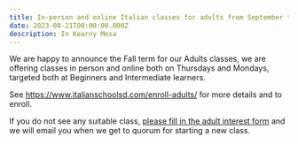 ```yaml
---
title: In-person and online Italian classes for adults from September to December 2023
date: 2023-08-21T00:00:00.000Z
description: In Kearny Mesa
---
```


We are happy to announce the Fall term for our Adults classes, we are offering classes in person and online both on Thursdays and Mondays, targeted both at Beginners and Intermediate learners.

See <https://www.italianschoolsd.com/enroll-adults/> for more details and to enroll.

If you do not see any suitable class, [please fill in the adult interest form](https://forms.gle/LHR7Htpeb3mQzV838) and we will email you when we get to quorum for starting a new class.
